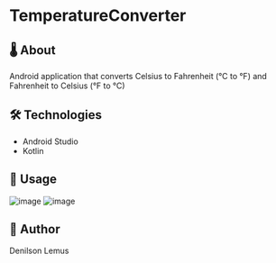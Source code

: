 # TemperatureConverter

## 🌡️ About
Android application that converts Celsius to Fahrenheit (°C to °F) and Fahrenheit to Celsius (°F to °C)

## 🛠️ Technologies
- Android Studio
- Kotlin

## 🧪 Usage
![image](https://user-images.githubusercontent.com/57577316/153070679-d36946ef-0deb-4e84-812b-db1ad5cbf90a.png)    ![image](https://user-images.githubusercontent.com/57577316/153070806-e0513785-b480-4fe1-bdad-f90cfca62c93.png)



## 👤 Author
Denilson Lemus
